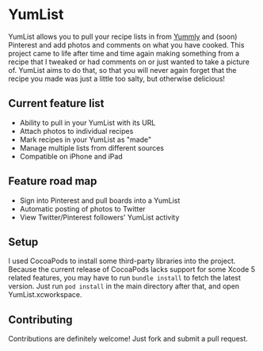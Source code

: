 YumList
==========


YumList allows you to pull your recipe lists in from [Yummly](http://yummly.com) and (soon) Pinterest and add photos and comments on what you have cooked.  This project came to life after time and time again making something from a recipe that I tweaked or had comments on or just wanted to take a picture of.  YumList aims to do that, so that you will never again forget that the recipe you made was just a little too salty, but otherwise delicious!

Current feature list
---------------------

*  Ability to pull in your YumList with its URL
*  Attach photos to individual recipes
*  Mark recipes in your YumList as "made"
*  Manage multiple lists from different sources
*  Compatible on iPhone and iPad


Feature road map
---------------------

*  Sign into Pinterest and pull boards into a YumList
*  Automatic posting of photos to Twitter
*  View Twitter/Pinterest followers' YumList activity

Setup
-----------------

I used CocoaPods to install some third-party libraries into the project.  Because the current release of CocoaPods lacks support for some Xcode 5 related features, you may have to run `bundle install` to fetch the latest version.   Just run `pod install` in the main directory after that, and open YumList.xcworkspace.


Contributing
-----------------
Contributions are definitely welcome!  Just fork and submit a pull request.


